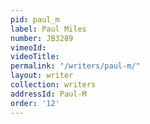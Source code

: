```yaml
---
pid: paul_m
label: Paul Miles
number: JB3289
vimeoId:
videoTitle:
permalink: "/writers/paul-m/"
layout: writer
collection: writers
addressId: Paul-M
order: '12'
---
```

